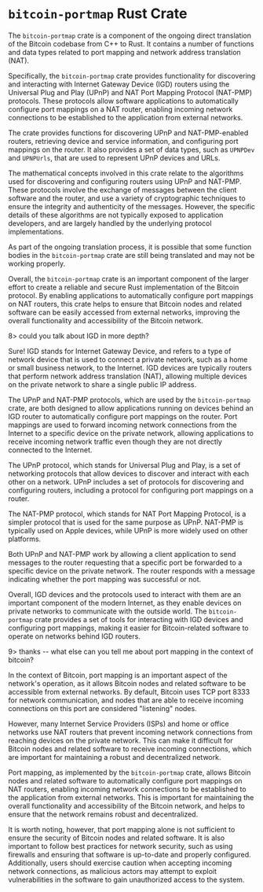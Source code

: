 # `bitcoin-portmap` Rust Crate

The `bitcoin-portmap` crate is a component of the
ongoing direct translation of the Bitcoin codebase
from C++ to Rust. It contains a number of
functions and data types related to port mapping
and network address translation (NAT).

Specifically, the `bitcoin-portmap` crate provides
functionality for discovering and interacting with
Internet Gateway Device (IGD) routers using the
Universal Plug and Play (UPnP) and NAT Port
Mapping Protocol (NAT-PMP) protocols. These
protocols allow software applications to
automatically configure port mappings on a NAT
router, enabling incoming network connections to
be established to the application from external
networks.

The crate provides functions for discovering UPnP
and NAT-PMP-enabled routers, retrieving device and
service information, and configuring port mappings
on the router. It also provides a set of data
types, such as `UPNPDev` and `UPNPUrls`, that are
used to represent UPnP devices and URLs.

The mathematical concepts involved in this crate
relate to the algorithms used for discovering and
configuring routers using UPnP and NAT-PMP. These
protocols involve the exchange of messages between
the client software and the router, and use
a variety of cryptographic techniques to ensure
the integrity and authenticity of the
messages. However, the specific details of these
algorithms are not typically exposed to
application developers, and are largely handled by
the underlying protocol implementations.

As part of the ongoing translation process, it is
possible that some function bodies in the
`bitcoin-portmap` crate are still being translated
and may not be working properly.

Overall, the `bitcoin-portmap` crate is an
important component of the larger effort to create
a reliable and secure Rust implementation of the
Bitcoin protocol. By enabling applications to
automatically configure port mappings on NAT
routers, this crate helps to ensure that Bitcoin
nodes and related software can be easily accessed
from external networks, improving the overall
functionality and accessibility of the Bitcoin
network.

8> could you talk about IGD in more depth?

Sure! IGD stands for Internet Gateway Device, and
refers to a type of network device that is used to
connect a private network, such as a home or small
business network, to the Internet. IGD devices are
typically routers that perform network address
translation (NAT), allowing multiple devices on
the private network to share a single public IP
address.

The UPnP and NAT-PMP protocols, which are used by
the `bitcoin-portmap` crate, are both designed to
allow applications running on devices behind an
IGD router to automatically configure port
mappings on the router. Port mappings are used to
forward incoming network connections from the
Internet to a specific device on the private
network, allowing applications to receive incoming
network traffic even though they are not directly
connected to the Internet.

The UPnP protocol, which stands for Universal Plug
and Play, is a set of networking protocols that
allow devices to discover and interact with each
other on a network. UPnP includes a set of
protocols for discovering and configuring routers,
including a protocol for configuring port mappings
on a router.

The NAT-PMP protocol, which stands for NAT Port
Mapping Protocol, is a simpler protocol that is
used for the same purpose as UPnP. NAT-PMP is
typically used on Apple devices, while UPnP is
more widely used on other platforms.

Both UPnP and NAT-PMP work by allowing a client
application to send messages to the router
requesting that a specific port be forwarded to
a specific device on the private network. The
router responds with a message indicating whether
the port mapping was successful or not.

Overall, IGD devices and the protocols used to
interact with them are an important component of
the modern Internet, as they enable devices on
private networks to communicate with the outside
world. The `bitcoin-portmap` crate provides a set
of tools for interacting with IGD devices and
configuring port mappings, making it easier for
Bitcoin-related software to operate on networks
behind IGD routers.

9> thanks -- what else can you tell me about port
mapping in the context of bitcoin?

In the context of Bitcoin, port mapping is an
important aspect of the network's operation, as it
allows Bitcoin nodes and related software to be
accessible from external networks. By default,
Bitcoin uses TCP port 8333 for network
communication, and nodes that are able to receive
incoming connections on this port are considered
"listening" nodes.

However, many Internet Service Providers (ISPs)
and home or office networks use NAT routers that
prevent incoming network connections from reaching
devices on the private network. This can make it
difficult for Bitcoin nodes and related software
to receive incoming connections, which are
important for maintaining a robust and
decentralized network.

Port mapping, as implemented by the
`bitcoin-portmap` crate, allows Bitcoin nodes and
related software to automatically configure port
mappings on NAT routers, enabling incoming network
connections to be established to the application
from external networks. This is important for
maintaining the overall functionality and
accessibility of the Bitcoin network, and helps to
ensure that the network remains robust and
decentralized.

It is worth noting, however, that port mapping
alone is not sufficient to ensure the security of
Bitcoin nodes and related software. It is also
important to follow best practices for network
security, such as using firewalls and ensuring
that software is up-to-date and properly
configured. Additionally, users should exercise
caution when accepting incoming network
connections, as malicious actors may attempt to
exploit vulnerabilities in the software to gain
unauthorized access to the system.
